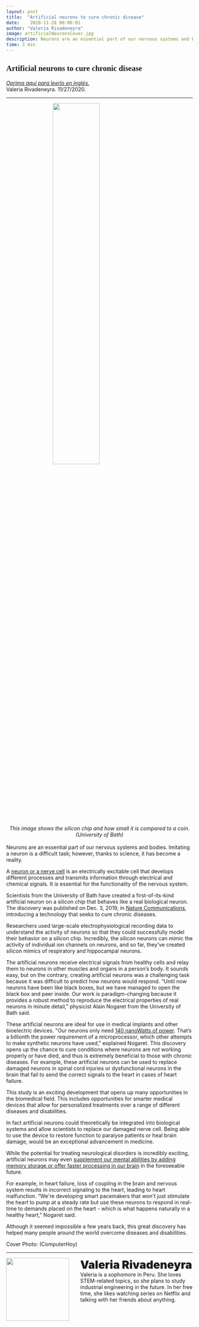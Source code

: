 ```yaml
---
layout: post
title:  "Artificial neurons to cure chronic disease"
date:    2020-11-28 00:00:01
author: "Valeria Rivadeneyra"
image: artificialNeuronsCover.jpg
description: Neurons are an essential part of our nervous systems and bodies. Imitating one of them is a difficult task; however, thanks to science, it has become a reality.
time: 3 min
---
```

<h2 style="font-family: Ergonomique Bold">Artificial neurons to cure chronic disease</h2>
<a href="{{ base.url }}/blog/translations/artificial-neurons-in-spanish"><i>Oprima aquí para leerlo en inglés.</i></a>
<br>Valeria Rivadeneyra. 11/27/2020.

<hr>


<img src="{{ site.baseurl }}/images/blogs/2020/november/artificialNeuronsOne.jpg" width="50%" style="display: block; margin: 0 auto"/>  
<center><i>This image shows the silicon chip and how small it is compared to a coin. (University of Bath)
</i></center>
<br>
Neurons are an essential part of our nervous systems and bodies. Imitating a neuron is a difficult task; however, thanks to science, it has become a reality.

A <a href="https://www.dailymail.co.uk/sciencetech/article-7751179/Artificial-neurons-help-cure-number-chronic-diseases.html" target="_blank">neuron or a nerve cell</a> is an electrically excitable cell that develops different processes and transmits information through electrical and chemical signals. It is essential for the functionality of the nervous system.

Scientists from the University of Bath have created a first-of-its-kind artificial neuron on a silicon chip that behaves like a real biological neuron. The discovery was published on Dec. 3, 2019, in <a href="https://www.nature.com/articles/s41467-019-13177-3" target="_blank">Nature Communications</a>, introducing a technology that seeks to cure chronic diseases.

Researchers used large-scale electrophysiological recording data to understand the activity of neurons so that they could successfully model their behavior on a silicon chip. Incredibly, the silicon neurons can mimic the activity of individual ion channels on neurons, and so far, they've created silicon mimics of respiratory and hippocampal neurons.

The artificial neurons receive electrical signals from healthy cells and relay them to neurons in other muscles and organs in a person’s body. It sounds easy, but on the contrary, creating artificial neurons was a challenging task because it was difficult to predict how neurons would respond. “Until now neurons have been like black boxes, but we have managed to open the black box and peer inside. Our work is paradigm-changing because it provides a robust method to reproduce the electrical properties of real neurons in minute detail,” physicist Alain Nogaret from the University of Bath said.

These artificial neurons are ideal for use in medical implants and other bioelectric devices. "Our neurons only need <a href="https://www.bath.ac.uk/announcements/world-first-as-artificial-neurons-developed-to-cure-chronic-diseases/#:~:text=Artificial%20neurons%20on%20silicon%20chips,other%20diseases%20of%20neuronal%20degeneration." target="_blank">140 nanoWatts of power</a>. That’s a billionth the power requirement of a microprocessor, which other attempts to make synthetic neurons have used," explained Nogaret. This discovery opens up the chance to cure conditions where neurons are not working properly or have died, and thus is extremely beneficial to those with chronic diseases. For example, these artificial neurons can be used to replace damaged neurons in spinal cord injuries or dysfunctional neurons in the brain that fail to send the correct signals to the heart in cases of heart failure.

This study is an exciting development that opens up many opportunities in the biomedical field. This includes opportunities for smarter medical devices that allow for personalized treatments over a range of different diseases and disabilities.

In fact artificial neurons could theoretically be integrated into biological systems and allow scientists to replace our damaged nerve cell. Being able to use the device to restore function to paralyse patients or heal brain damage, would be an exceptional advancement in medicine.

While the potential for treating neurological disorders is incredibly exciting, artificial neurons may even <a href="https://www.sciencealert.com/scientists-build-an-artificial-neuron-that-fully-mimics-a-human-brain-cell" target="_blank">supplement our mental abilities by adding memory storage or offer faster processing in our brain</a> in the foreseeable future.

For example, in heart failure, loss of coupling in the brain and nervous system results in incorrect signaling to the heart, leading to heart malfunction. “We're developing smart pacemakers that won't just stimulate the heart to pump at a steady rate but use these neurons to respond in real-time to demands placed on the heart - which is what happens naturally in a healthy heart," Nogaret said.

Although it seemed impossible a few years back, this great discovery has helped many people around the world overcome diseases and disabilities.

Cover Photo: (ComputerHoy)





<hr>
<img src="{{ site.baseurl }}/images/writingTeam/noProfile.jpg" width="170" style="float: left; margin-right: 30px; margin-bottom: 20px;"/>
<div style="margin-bottom: 5%;">
<span style="font-size: 30px; font-weight: 900;">Valeria Rivadeneyra </span>
<br>Valeria is a sophomore in Peru. She loves STEM-related topics, so she plans to study industrial engineering in the future. In her free time, she likes watching series on Netflix and talking with her friends about anything.
</div>
